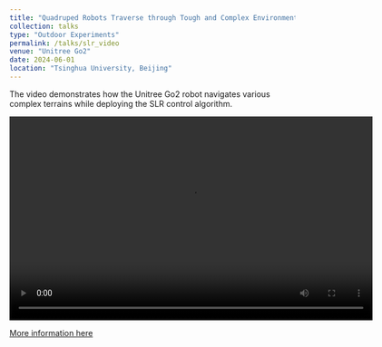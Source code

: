 ```yaml
---
title: "Quadruped Robots Traverse through Tough and Complex Environments"
collection: talks
type: "Outdoor Experiments"
permalink: /talks/slr_video
venue: "Unitree Go2"
date: 2024-06-01
location: "Tsinghua University, Beijing"
---
```


The video demonstrates how the Unitree Go2 robot navigates various complex terrains while deploying the SLR control algorithm.

<video width="640" height="360" controls>
  <source src="https://tenthousandrain.github.io/images/slr.mp4" type="video/mp4">
  Your browser does not support the video tag.
</video>

[More information here](https://11chens.github.io/SLR/)
